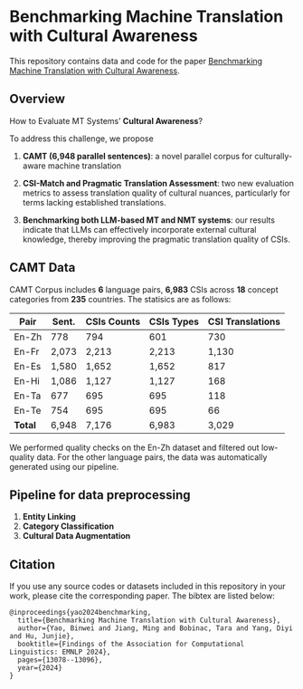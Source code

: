 # Benchmarking Machine Translation with Cultural Awareness

This repository contains data and code for the paper [Benchmarking Machine Translation with Cultural Awareness](https://arxiv.org/abs/2305.14328).
## Overview
How to Evaluate MT Systems’ **Cultural Awareness**?

To address this challenge, we propose

1. **CAMT (6,948 parallel sentences)**: a novel parallel corpus for culturally-aware machine translation

2. **CSI-Match and Pragmatic Translation Assessment**: two new evaluation metrics to assess translation quality of cultural nuances, particularly for terms lacking established translations.

3. **Benchmarking both LLM-based MT and NMT systems**: our results indicate that LLMs can effectively incorporate external cultural knowledge, thereby improving the pragmatic translation quality of CSIs.


## CAMT Data
CAMT Corpus includes **6** language pairs, **6,983** CSIs across **18** concept categories from **235** countries. The statisics are as follows:

| **Pair**  | **Sent.** | **CSIs Counts** | **CSIs Types** | **CSI Translations** |
|-----------|-----------|-----------------|----------------|----------------------|
| En-Zh     | 778       | 794             | 601            | 730                  |
| En-Fr     | 2,073     | 2,213           | 2,213          | 1,130                |
| En-Es     | 1,580     | 1,652           | 1,652          | 817                  |
| En-Hi     | 1,086     | 1,127           | 1,127          | 168                  |
| En-Ta     | 677       | 695             | 695            | 118                  |
| En-Te     | 754       | 695             | 695            | 66                   |
| **Total** | 6,948     | 7,176           | 6,983          | 3,029                |


We performed quality checks on the En-Zh dataset and filtered out low-quality data. For the other language pairs, the data was automatically generated using our pipeline.
## Pipeline for data preprocessing
1. **Entity Linking**
2. **Category Classification**
3. **Cultural Data Augmentation**

## Citation
If you use any source codes or datasets included in this repository in your work, please cite the corresponding paper. The bibtex are listed below:
```
@inproceedings{yao2024benchmarking,
  title={Benchmarking Machine Translation with Cultural Awareness},
  author={Yao, Binwei and Jiang, Ming and Bobinac, Tara and Yang, Diyi and Hu, Junjie},
  booktitle={Findings of the Association for Computational Linguistics: EMNLP 2024},
  pages={13078--13096},
  year={2024}
}
```
